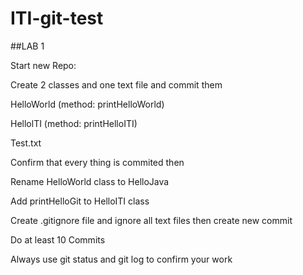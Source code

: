 # ITI-git-test
##LAB 1

Start new Repо:

Create 2 classes and one text file and commit them

HelloWorld (method: printHelloWorld)

HellolTI (method: printHelloITI)

Test.txt

Confirm that every thing is commited then

Rename HelloWorld class to HelloJava

Add printHelloGit to HelloITI class

Create .gitignore file and ignore all text files then create new commit

Do at least 10 Commits

Always use git status and git log to confirm your work
